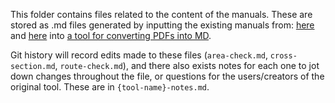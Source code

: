 This folder contains files related to the content of the manuals. These are stored as .md files generated by inputting the existing manuals from: [here](https://www.gov.uk/government/publications/active-travel-england-design-assistance-tools) and [here](https://www.gov.uk/government/publications/active-travel-england-scheme-review-tools) into [a tool for converting PDFs into MD](https://pdf2md.morethan.io/).

Git history will record edits made to these files (`area-check.md`, `cross-section.md`, `route-check.md`), and there also exists notes for each one to jot down changes throughout the file, or questions for the users/creators of the original tool. These are in `{tool-name}-notes.md`.